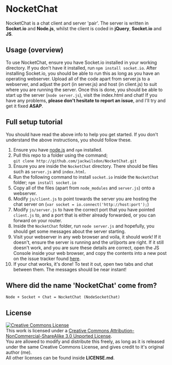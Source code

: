 NocketChat
==========
NocketChat is a chat client and server 'pair'. The server is written in **Socket.io** and **Node.js**, whilst the client is coded in **jQuery**, **Socket.io** and **JS**.

Usage (overview)
-----
To use NocketChat, ensure you have Socket.io installed in your working directory. If you don't have it installed, run `npm install socket.io`. After installing Socket.io, you should be able to run this as long as you have an operating webserver. Upload all of the code apart from server.js to a webserver, and adjust the port (in server.js) and host (in client.js) to suit where you are running the server. Once this is done, you should be able to start up the server (`node server.js`), visit the index.html and chat! If you have any problems, **please don't hesitate to report an issue**, and I'll try and get it fixed **ASAP**.

Full setup tutorial
-------------------
You should have read the above info to help you get started. If you don't understand the above instructions, you should follow these.

1. Ensure you have [node.js][3] and `npm` installed.
2. Pull this repo to a folder using the command;  
`git clone http://github.com/jackwilsdon/NocketChat.git`
3. Ensure you are inside the `NocketChat` directory. There should be files such as `server.js` and `index.html`.
4. Run the following command to install `socket.io` inside the `NocketChat` folder;
`npm install socket.io`
5. Copy all of the files (apart from `node_modules` and `server.js`) onto a webserver.
6. Modify `js/client.js` to point towards the server you are hosting the chat server on (`var socket = io.connect('http://host:port');`)
7. Modify `js/server.js` to have the correct port that you have pointed `client.js` to, and a port that is either already forwarded, or you can forward on your router.
8. Inside the `NocketChat` folder, run `node server.js` and hopefully, you should get some messages about the server starting.
9. Visit your webserver in any web browser and voila, it should work! If it doesn't, ensure the server is running and the url/ports are right. If it still doesn't work, and you are sure these details are correct, open the JS Console inside your web browser, and copy the contents into a new post on the issue tracker found [here][4].
10. If your chat works, it's done! To test it out, open two tabs and chat between them. The messages should be near instant!

Where did the name 'NocketChat' come from?
------------------------------------------
    Node + Socket + Chat = NocketChat (NodeSocketChat)

License
-------
[![Creative Commons License][2]][1]  
This work is licensed under a [Creative Commons Attribution-NonCommercial-ShareAlike 3.0 Unported License](http://creativecommons.org/licenses/by-nc-sa/3.0/deed.en).  
You are allowed to modify and distribute this freely, as long as it is released under the same Creative Commons License, and gives credit to it's original author (me).  
All other licenses can be found inside **LICENSE.md**.
	
   [1]: http://creativecommons.org/licenses/by-nc-sa/3.0/deed.en
   [2]: http://i.creativecommons.org/l/by-nc-sa/3.0/88x31.png
   [3]: http://nodejs.org
   [4]: http://github.com/jackwilsdon/NocketChat/issues
